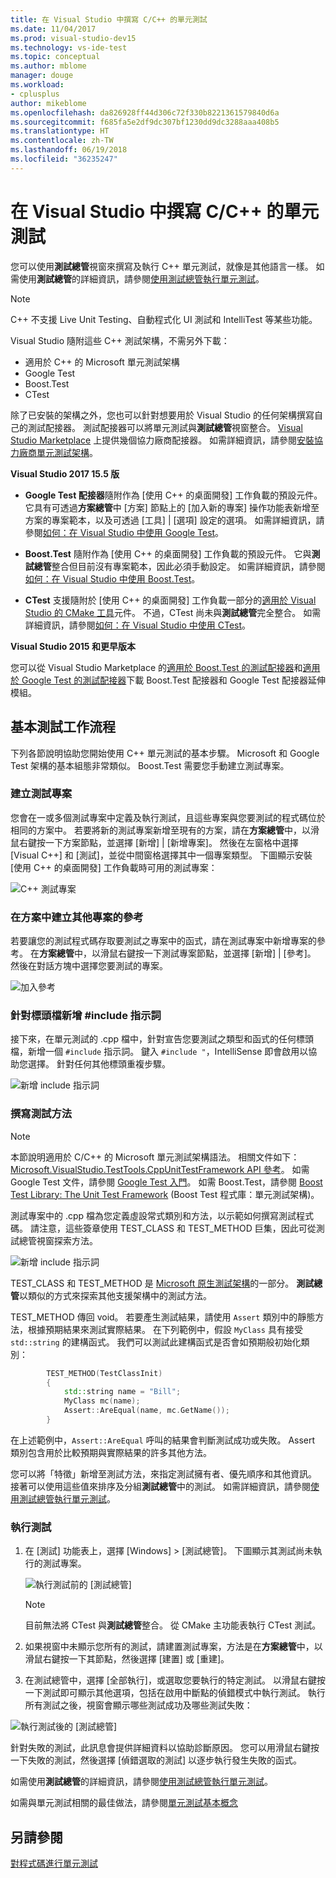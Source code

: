 ```yaml
---
title: 在 Visual Studio 中撰寫 C/C++ 的單元測試
ms.date: 11/04/2017
ms.prod: visual-studio-dev15
ms.technology: vs-ide-test
ms.topic: conceptual
ms.author: mblome
manager: douge
ms.workload:
- cplusplus
author: mikeblome
ms.openlocfilehash: da826928ff44d306c72f330b8221361579840d6a
ms.sourcegitcommit: f685fa5e2df9dc307bf1230dd9dc3288aaa408b5
ms.translationtype: HT
ms.contentlocale: zh-TW
ms.lasthandoff: 06/19/2018
ms.locfileid: "36235247"
---
```

# <a name="write-unit-tests-for-cc-in-visual-studio"></a>在 Visual Studio 中撰寫 C/C++ 的單元測試

您可以使用**測試總管**視窗來撰寫及執行 C++ 單元測試，就像是其他語言一樣。 如需使用**測試總管**的詳細資訊，請參閱[使用測試總管執行單元測試](run-unit-tests-with-test-explorer.md)。

> [!NOTE]
> C++ 不支援 Live Unit Testing、自動程式化 UI 測試和 IntelliTest 等某些功能。

Visual Studio 隨附這些 C++ 測試架構，不需另外下載：

- 適用於 C++ 的 Microsoft 單元測試架構
- Google Test
- Boost.Test
- CTest

除了已安裝的架構之外，您也可以針對想要用於 Visual Studio 的任何架構撰寫自己的測試配接器。 測試配接器可以將單元測試與**測試總管**視窗整合。 [Visual Studio Marketplace](https://marketplace.visualstudio.com) 上提供幾個協力廠商配接器。 如需詳細資訊，請參閱[安裝協力廠商單元測試架構](install-third-party-unit-test-frameworks.md)。

**Visual Studio 2017 15.5 版**

- **Google Test 配接器**隨附作為 [使用 C++ 的桌面開發] 工作負載的預設元件。 它具有可透過**方案總管**中 [方案] 節點上的 [加入新的專案] 操作功能表新增至方案的專案範本，以及可透過 [工具] | [選項] 設定的選項。 如需詳細資訊，請參閱[如何：在 Visual Studio 中使用 Google Test](how-to-use-google-test-for-cpp.md)。

- **Boost.Test** 隨附作為 [使用 C++ 的桌面開發] 工作負載的預設元件。 它與**測試總管**整合但目前沒有專案範本，因此必須手動設定。 如需詳細資訊，請參閱[如何：在 Visual Studio 中使用 Boost.Test](how-to-use-boost-test-for-cpp.md)。

- **CTest** 支援隨附於 [使用 C++ 的桌面開發] 工作負載一部分的[適用於 Visual Studio 的 CMake 工具](/cpp/ide/cmake-tools-for-visual-cpp)元件。 不過，CTest 尚未與**測試總管**完全整合。 如需詳細資訊，請參閱[如何：在 Visual Studio 中使用 CTest](how-to-use-ctest-for-cpp.md)。

**Visual Studio 2015 和更早版本**

您可以從 Visual Studio Marketplace 的[適用於 Boost.Test 的測試配接器](https://marketplace.visualstudio.com/items?itemName=VisualCPPTeam.TestAdapterforBoostTest)和[適用於 Google Test 的測試配接器](https://marketplace.visualstudio.com/items?itemName=VisualCPPTeam.TestAdapterforGoogleTest)下載 Boost.Test 配接器和 Google Test 配接器延伸模組。

## <a name="basic-test-workflow"></a>基本測試工作流程

下列各節說明協助您開始使用 C++ 單元測試的基本步驟。 Microsoft 和 Google Test 架構的基本組態非常類似。 Boost.Test 需要您手動建立測試專案。

### <a name="create-a-test-project"></a>建立測試專案

您會在一或多個測試專案中定義及執行測試，且這些專案與您要測試的程式碼位於相同的方案中。 若要將新的測試專案新增至現有的方案，請在**方案總管**中，以滑鼠右鍵按一下方案節點，並選擇 [新增] | [新增專案]。 然後在左窗格中選擇 [Visual C++] 和 [測試]，並從中間窗格選擇其中一個專案類型。 下圖顯示安裝 [使用 C++ 的桌面開發] 工作負載時可用的測試專案：

![C++ 測試專案](media/cpp-new-test-project.png)

### <a name="create-references-to-other-projects-in-the-solution"></a>在方案中建立其他專案的參考

若要讓您的測試程式碼存取要測試之專案中的函式，請在測試專案中新增專案的參考。 在**方案總管**中，以滑鼠右鍵按一下測試專案節點，並選擇 [新增] | [參考]。 然後在對話方塊中選擇您要測試的專案。

![加入參考](media/cpp-add-ref-test-project.png)

### <a name="add-include-directives-for-header-files"></a>針對標頭檔新增 #include 指示詞

接下來，在單元測試的 .cpp 檔中，針對宣告您要測試之類型和函式的任何標頭檔，新增一個 `#include` 指示詞。 鍵入 `#include "`，IntelliSense 即會啟用以協助您選擇。 針對任何其他標頭重複步驟。

![新增 include 指示詞](media/cpp-add-includes-test-project.png)

### <a name="write-test-methods"></a>撰寫測試方法

> [!NOTE]
> 本節說明適用於 C/C++ 的 Microsoft 單元測試架構語法。 相關文件如下：[Microsoft.VisualStudio.TestTools.CppUnitTestFramework API 參考](microsoft-visualstudio-testtools-cppunittestframework-api-reference.md)。 如需 Google Test 文件，請參閱 [Google Test 入門](https://github.com/google/googletest/blob/master/googletest/docs/primer.md)。 如需 Boost.Test，請參閱 [Boost Test Library: The Unit Test Framework](http://www.boost.org/doc/libs/1_46_0/libs/test/doc/html/utf.html) (Boost Test 程式庫：單元測試架構)。

測試專案中的 .cpp 檔為您定義虛設常式類別和方法，以示範如何撰寫測試程式碼。 請注意，這些簽章使用 TEST_CLASS 和 TEST_METHOD 巨集，因此可從測試總管視窗探索方法。

![新增 include 指示詞](media/cpp-write-test-methods.png)

TEST_CLASS 和 TEST_METHOD 是 [Microsoft 原生測試架構](microsoft-visualstudio-testtools-cppunittestframework-api-reference.md)的一部分。 **測試總管**以類似的方式來探索其他支援架構中的測試方法。

TEST_METHOD 傳回 void。 若要產生測試結果，請使用 `Assert` 類別中的靜態方法，根據預期結果來測試實際結果。 在下列範例中，假設 `MyClass` 具有接受 `std::string` 的建構函式。 我們可以測試此建構函式是否會如預期般初始化類別：

```cpp
        TEST_METHOD(TestClassInit)
        {
            std::string name = "Bill";
            MyClass mc(name);
            Assert::AreEqual(name, mc.GetName());
        }
```
在上述範例中，`Assert::AreEqual` 呼叫的結果會判斷測試成功或失敗。 Assert 類別包含用於比較預期與實際結果的許多其他方法。

您可以將「特徵」新增至測試方法，來指定測試擁有者、優先順序和其他資訊。 接著可以使用這些值來排序及分組**測試總管**中的測試。 如需詳細資訊，請參閱[使用測試總管執行單元測試](run-unit-tests-with-test-explorer.md)。

### <a name="run-the-tests"></a>執行測試

1. 在 [測試] 功能表上，選擇 [Windows] > [測試總管]。 下圖顯示其測試尚未執行的測試專案。

   ![執行測試前的 [測試總管]](media/cpp-test-explorer.png)

   > [!NOTE]
   > 目前無法將 CTest 與**測試總管**整合。 從 CMake 主功能表執行 CTest 測試。

1. 如果視窗中未顯示您所有的測試，請建置測試專案，方法是在**方案總管**中，以滑鼠右鍵按一下其節點，然後選擇 [建置] 或 [重建]。

1. 在測試總管中，選擇 [全部執行]，或選取您要執行的特定測試。 以滑鼠右鍵按一下測試即可顯示其他選項，包括在啟用中斷點的偵錯模式中執行測試。 執行所有測試之後，視窗會顯示哪些測試成功及哪些測試失敗：

![執行測試後的 [測試總管]](media/cpp-test-explorer-passed.png)

針對失敗的測試，此訊息會提供詳細資料以協助診斷原因。 您可以用滑鼠右鍵按一下失敗的測試，然後選擇 [偵錯選取的測試] 以逐步執行發生失敗的函式。

如需使用**測試總管**的詳細資訊，請參閱[使用測試總管執行單元測試](run-unit-tests-with-test-explorer.md)。

如需與單元測試相關的最佳做法，請參閱[單元測試基本概念](unit-test-basics.md)

## <a name="see-also"></a>另請參閱

[對程式碼進行單元測試](unit-test-your-code.md)
